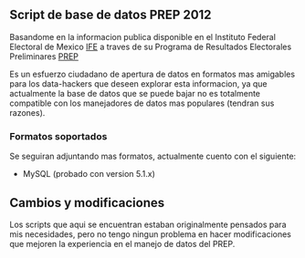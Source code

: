## Script de base de datos PREP 2012

Basandome en la informacion publica disponible en el
Instituto Federal Electoral de Mexico [IFE](http://ife.org.mx) a traves
de su Programa de Resultados Electorales Preliminares [PREP](http://ife.org.mx/difusores.html)

Es un esfuerzo ciudadano de apertura de datos en formatos mas amigables
para los data-hackers que deseen explorar esta informacion, ya que actualmente
la base de datos que se puede bajar no es totalmente compatible con los
manejadores de datos mas populares (tendran sus razones).

### Formatos soportados
Se seguiran adjuntando mas formatos, actualmente cuento con el siguiente:
* MySQL (probado con version 5.1.x)

## Cambios y modificaciones
Los scripts que aqui se encuentran estaban originalmente pensados para mis
necesidades, pero no tengo ningun problema en hacer modificaciones que mejoren
la experiencia en el manejo de datos del PREP.
